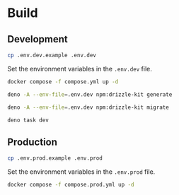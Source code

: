 # Build

## Development

```bash
cp .env.dev.example .env.dev
```

Set the environment variables in the `.env.dev` file.

```bash
docker compose -f compose.yml up -d
```

```bash
deno -A --env-file=.env.dev npm:drizzle-kit generate
```

```bash
deno -A --env-file=.env.dev npm:drizzle-kit migrate
```

```bash
deno task dev
```

## Production

```bash
cp .env.prod.example .env.prod
```

Set the environment variables in the `.env.prod` file.

```bash
docker compose -f compose.prod.yml up -d
```
